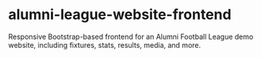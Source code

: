 # alumni-league-website-frontend
Responsive Bootstrap-based frontend for an Alumni Football League demo website, including fixtures, stats, results, media, and more.
